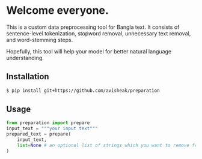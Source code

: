 # Welcome everyone.

This is a custom data preprocessing tool for Bangla text. It consists of sentence-level tokenization, stopword removal, unnecessary text removal, and word-stemming steps. 

Hopefully, this tool will help your model for better natural language understanding. 

## Installation
```bash
$ pip install git+https://github.com/avisheak/preparation
```

## Usage

```python
from preparation import prepare
input_text = """your input text"""
prepared_text = prepare(
    input_text,
    list=None # an optional list of strings which you want to remove from your text (default `None`)      
)
```
